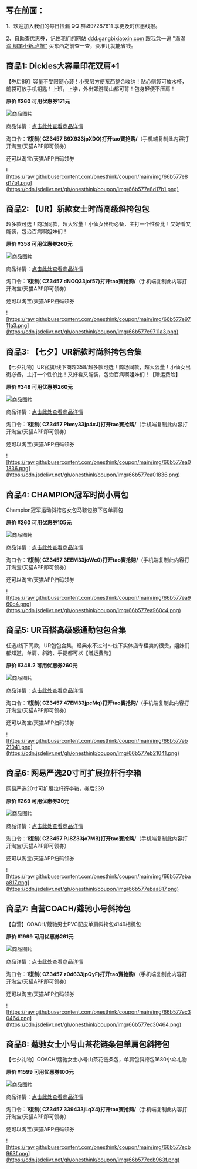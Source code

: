 ## 写在前面：

1、欢迎加入我们的每日捡漏 QQ 群:897287611 享更及时优惠线报。

2、自助查优惠券，记住我们的网站 [ddd.gangbixiaoxin.com](https://ddd.gangbixiaoxin.com) 跟我念一遍 ["滴滴滴.钢笔小新.点抗"](https://ddd.gangbixiaoxin.com) 买东西之前查一查，没准儿就能省钱。

## 商品1: Dickies大容量印花双肩*1

【券后89】容量不受限随心装！小夹层方便东西整合收纳！贴心侧袋可放水杯，前袋可放手机钥匙！上班，上学，外出郊游爬山都可背！包身轻便不压肩！

**原价 ¥260 可用优惠券171元**

![商品图片](https://img.alicdn.com/imgextra/i4/2050536474/O1CN01hQmf9w1xh95o1gykE_!!2050536474.jpg)

商品详情：[点击此处查看商品详情](https://s.click.taobao.com/t?e=m%3D2%26s%3DsCsWsM%2FTXHhw4vFB6t2Z2ueEDrYVVa64yK8Cckff7TVRAdhuF14FMfXSoKcr5or4t4hWD5k2kjPWbLW7uhxyboGvCrJWHk1%2FTyVl44vrPmd3miNKHWpinpVm%2FOAUUFw71qrpxiwMoCNxc1AtbZGVS7auQv6Ubeci%2FzEOO0SZoqkLZMqoQW%2BfuKGzo1lVxIiogh0Qb8pBvKnDmFXgcztE0lRTN%2FZpXYdMv%2BlG5qna9Nuwu%2BRBDcIh%2F2tugGuEJOc1lbRMz6GTKAYZjQKfJ2UQf03O4wtQ3K90XXhKrcBJdMzAlLQn0bVNuaEjvJ1vgOfpX0%2B3obhRTo5xKmPmpIKZsA%3D%3D&amp;union_lens=lensId:TAPI@1723168733@213def39_1251_19134dc37d8_af74@01)

淘口令：**1復制( CZ3457 B9X933jpXDO)打开tao寳抢购/**（手机端复制此内容打开淘宝/天猫APP即可领券）</p>

还可以淘宝/天猫APP扫码领券

![https://raw.githubusercontent.com/onesthink/coupon/main/img/66b577e8d17b1.png](https://cdn.jsdelivr.net/gh/onesthink/coupon/img/66b577e8d17b1.png)

## 商品2: 【UR】新款女士时尚高级斜挎包包

超多款可选！商场同款，超大容量！小仙女出街必备，主打一个性价比！又好看又能装，包治百病啊姐妹们！

**原价 ¥358 可用优惠券260元**

![商品图片](https://img.alicdn.com/imgextra/i1/649510188/O1CN01FpqI771DG9Qk1bUMn_!!649510188.jpg)

商品详情：[点击此处查看商品详情](https://s.click.taobao.com/t?e=m%3D2%26s%3DmdPPKvZv3clw4vFB6t2Z2ueEDrYVVa64yK8Cckff7TVRAdhuF14FMfXSoKcr5or4xq3IhSJN6GTWbLW7uhxyboGvCrJWHk1%2FTyVl44vrPmd3miNKHWpinpVm%2FOAUUFw71qrpxiwMoCNxc1AtbZGVS00Ez%2BhxW97Ivd1sOMgNYosLZMqoQW%2BfuKGzo1lVxIioi%2BbQ2ly3cVnEklQZ17K3pM4Zp1TwFJ4FBtcL0Omf6xYGY84S4gTvH3mC3hrsDmgrHwu9zvU7osA4%2BfirBrx7mM7AMx9cWAx%2BEiM%2FlSG%2FbZQPXPjYBdczsAsvr%2FL4GY4JU1NVKZy3ECfGDF1NzTQoPw%3D%3D&amp;union_lens=lensId:TAPI@1723168734@21670f3a_1228_19134dc3d2a_e536@01)

淘口令：**1復制( CZ3457 dNOQ33jof57)打开tao寳抢购/**（手机端复制此内容打开淘宝/天猫APP即可领券）</p>

还可以淘宝/天猫APP扫码领券

![https://raw.githubusercontent.com/onesthink/coupon/main/img/66b577e9711a3.png](https://cdn.jsdelivr.net/gh/onesthink/coupon/img/66b577e9711a3.png)

## 商品3: 【七夕】UR新款时尚斜挎包合集

【七夕礼物】UR官旗/线下商超358/超多款可选！商场同款，超大容量！小仙女出街必备，主打一个性价比！又好看又能装，包治百病啊姐妹们！【赠运费险】

**原价 ¥348 可用优惠券260元**

![商品图片](https://img.alicdn.com/i1/3952701185/O1CN01oTq7XY1KcmFdz7k5I_!!3952701185.jpg)

商品详情：[点击此处查看商品详情](https://s.click.taobao.com/t?e=m%3D2%26s%3DBcXQO40wASJw4vFB6t2Z2ueEDrYVVa64yK8Cckff7TVRAdhuF14FMfXSoKcr5or45x%2BIUlGKNpXWbLW7uhxyboGvCrJWHk1%2FTyVl44vrPmd3miNKHWpinpVm%2FOAUUFw71qrpxiwMoCNxc1AtbZGVS00Ez%2BhxW97Ivd1sOMgNYosLZMqoQW%2BfuKGzo1lVxIioeu7erLCLFimX6du%2B6unpv4NcSE4WA338hrx%2BRKho5rRRFbL9zpq%2Byc5qIoy2EbQvZFjmpHqQI7U4%2BfirBrx7mM7AMx9cWAx%2BEiM%2FlSG%2FbZQ2Z1VU74E%2FrGgPkQp7Iz4LU1NVKZy3ECfGDF1NzTQoPw%3D%3D&amp;union_lens=lensId:TAPI@1723168735@0bbb31ba_11de_19134dc42d5_2ee8@01)

淘口令：**1復制( CZ3457 Pbmy33jp4xJ)打开tao寳抢购/**（手机端复制此内容打开淘宝/天猫APP即可领券）</p>

还可以淘宝/天猫APP扫码领券

![https://raw.githubusercontent.com/onesthink/coupon/main/img/66b577ea01836.png](https://cdn.jsdelivr.net/gh/onesthink/coupon/img/66b577ea01836.png)

## 商品4: CHAMPION冠军时尚小肩包

Champion冠军运动斜挎包女包马鞍包腋下包单肩包

**原价 ¥260 可用优惠券105元**

![商品图片](https://img.alicdn.com/bao/uploaded/i4/2213707350468/O1CN01V8dGwD1FKOKuNfYUY_!!0-item_pic.jpg)

商品详情：[点击此处查看商品详情](https://s.click.taobao.com/t?e=m%3D2%26s%3DiQYf541kRVRw4vFB6t2Z2ueEDrYVVa64yK8Cckff7TVRAdhuF14FMfXSoKcr5or4lovu%2FCElQOvWbLW7uhxyboGvCrJWHk1%2FTyVl44vrPmd3miNKHWpinpVm%2FOAUUFw71qrpxiwMoCNxc1AtbZGVS6lB5k8Q9yww3FHyeZxoEyDNEPXytV9ALoS4zvCRUrquPQeMVxBk300EukLWUp%2BsIiQVGhs1SO6bhZxT1GLq5NMOhD%2BNGT7zPJ3LV2EgkA0TXT9XH05R9a8bkJ5QxPS2Ci%2FKfJmqgrYAfWsUjZoD5RCPqNPbEfSYEgRntUDT%2BGJVDseal0NfMDXJpWvVCAyWdKJn5AyUbPoV&amp;union_lens=lensId:TAPI@1723168737@21671028_125b_19134dc4851_a6f4@01)

淘口令：**1復制( CZ3457 3EEM33joWc0)打开tao寳抢购/**（手机端复制此内容打开淘宝/天猫APP即可领券）</p>

还可以淘宝/天猫APP扫码领券

![https://raw.githubusercontent.com/onesthink/coupon/main/img/66b577ea960c4.png](https://cdn.jsdelivr.net/gh/onesthink/coupon/img/66b577ea960c4.png)

## 商品5: UR百搭高级感通勤包包合集

任选/线下同款，UR包包合集，经典永不过时～线下实体店专柜卖的很贵，姐妹们都知道，单肩、斜跨、手提都可以【赠运费险】

**原价 ¥348.2 可用优惠券260元**

![商品图片](https://img.alicdn.com/imgextra/i3/2546635963/O1CN01tYwvkB1tv6i1MBK6t_!!2546635963.jpg)

商品详情：[点击此处查看商品详情](https://s.click.taobao.com/t?e=m%3D2%26s%3D1o3ah1K%2BYZhw4vFB6t2Z2ueEDrYVVa64yK8Cckff7TVRAdhuF14FMfXSoKcr5or479%2FTFaMDK6TWbLW7uhxyboGvCrJWHk1%2FTyVl44vrPmd3miNKHWpinpVm%2FOAUUFw71qrpxiwMoCNxc1AtbZGVS00Ez%2BhxW97Ivd1sOMgNYosLZMqoQW%2BfuKGzo1lVxIioEWollmxIBKZQRSgS4yV6e5yRJIr9SSCFQr%2Baf1hew8ATgeaBkhuXe6Y00y5Oj%2B%2BlDP39DbWPJ9s4%2BfirBrx7mM7AMx9cWAx%2BEiM%2FlSG%2FbZRTjKCZ0FfPbcR5SBTqK9FAU1NVKZy3ECfGDF1NzTQoPw%3D%3D&amp;union_lens=lensId:TAPI@1723168739@21075122_122e_19134dc4fe0_cc72@01)

淘口令：**1復制( CZ3457 47EM33jpcMq)打开tao寳抢购/**（手机端复制此内容打开淘宝/天猫APP即可领券）</p>

还可以淘宝/天猫APP扫码领券

![https://raw.githubusercontent.com/onesthink/coupon/main/img/66b577eb21041.png](https://cdn.jsdelivr.net/gh/onesthink/coupon/img/66b577eb21041.png)

## 商品6: 网易严选20寸可扩展拉杆行李箱

网易严选20寸可扩展拉杆行李箱，券后239

**原价 ¥269 可用优惠券30元**

![商品图片](https://img.alicdn.com/imgextra/i1/2315786761/O1CN01qOyVP11zoalm0pRG5_!!2315786761.jpg)

商品详情：[点击此处查看商品详情](https://s.click.taobao.com/t?e=m%3D2%26s%3Durdm288bPa1w4vFB6t2Z2ueEDrYVVa64yK8Cckff7TVRAdhuF14FMfZxAZkaXheMJ1gyddu7kN%2FWbLW7uhxyboGvCrJWHk1%2FTyVl44vrPmd3miNKHWpinpVm%2FOAUUFw71qrpxiwMoCNxc1AtbZGVS2dNvrz0aa2eJSkBjx9AGggLZMqoQW%2BfuKGzo1lVxIiofeDVWSkaf8vtCcPo1GuXdL5wPewr1vUE%2BTpjAST6N8wwFnQ7Ko9WR5XTjcFSInmmlbRMz6GTKAYZjQKfJ2UQf03O4wtQ3K90XXhKrcBJdMz1NTQlDKvv1d5AbTBuT28tX0%2B3obhRTo5xKmPmpIKZsA%3D%3D&amp;union_lens=lensId:TAPI@1723168740@213e6c04_1230_19134dc555f_93a7@01)

淘口令：**1復制( CZ3457 PJ8Z33jo7MB)打开tao寳抢购/**（手机端复制此内容打开淘宝/天猫APP即可领券）</p>

还可以淘宝/天猫APP扫码领券

![https://raw.githubusercontent.com/onesthink/coupon/main/img/66b577ebaa817.png](https://cdn.jsdelivr.net/gh/onesthink/coupon/img/66b577ebaa817.png)

## 商品7: 自营COACH/蔻驰小号斜挎包

【自营】COACH/蔻驰男士PVC配皮单肩斜挎包4149相机包

**原价 ¥1999 可用优惠券261元**

![商品图片](https://img.alicdn.com/bao/uploaded/i3/2200657715182/O1CN01YAlzgu1o9POMa8686_!!2200657715182-0-tmg_sticker.jpg)

商品详情：[点击此处查看商品详情](https://s.click.taobao.com/t?e=m%3D2%26s%3DgLa6YhN4selw4vFB6t2Z2ueEDrYVVa64yK8Cckff7TVRAdhuF14FMfZxAZkaXheM8sviUM61dt3WbLW7uhxyboGvCrJWHk1%2FTyVl44vrPmd3miNKHWpinpVm%2FOAUUFw71qrpxiwMoCNxc1AtbZGVS9h3oihMKBTY0BCmSfIqJ7PNEPXytV9ALoS4zvCRUrquSRMika4nOFSRImxrwGUb68vLfAajpZ2B7rXNE6k3kiN2T6twKO4U%2B5O8Fb1wGxFXe%2BjXy32DBWwbkJ5QxPS2Ci%2FKfJmqgrYAfWsUjZoD5RAPCFXW%2FGqTuP%2BotkCHOGmODseal0NfMDXJpWvVCAyWdKJn5AyUbPoV&amp;union_lens=lensId:TAPI@1723168742@213e71e2_1227_19134dc5bb8_e415@01)

淘口令：**1復制( CZ3457 z0d633jpQyF)打开tao寳抢购/**（手机端复制此内容打开淘宝/天猫APP即可领券）</p>

还可以淘宝/天猫APP扫码领券

![https://raw.githubusercontent.com/onesthink/coupon/main/img/66b577ec30464.png](https://cdn.jsdelivr.net/gh/onesthink/coupon/img/66b577ec30464.png)

## 商品8: 蔻驰女士小号山茶花链条包单肩包斜挎包

【七夕礼物】COACH/蔻驰女士小号山茶花链条包，单肩包斜挎包1680小众礼物

**原价 ¥1599 可用优惠券100元**

![商品图片](https://img.alicdn.com/i1/2549841410/O1CN01gxxPM51MHpQ6EYaTq_!!2549841410.jpg)

商品详情：[点击此处查看商品详情](https://s.click.taobao.com/t?e=m%3D2%26s%3Da5nj9oFBAHFw4vFB6t2Z2ueEDrYVVa64yK8Cckff7TVRAdhuF14FMfZxAZkaXheMxq3IhSJN6GTWbLW7uhxyboGvCrJWHk1%2FTyVl44vrPmd3miNKHWpinpVm%2FOAUUFw71qrpxiwMoCNxc1AtbZGVS3EywdOyQo4ssfAFgtBkU7YLZMqoQW%2BfuKGzo1lVxIioM%2Bym%2F28hqa3joCbRis6fWamOOHk7io5up2o3DbgHrNDldldhZJY1G%2BCyLyKWhbbQ7pP39Pzpb%2Fg4%2BfirBrx7mM7AMx9cWAx%2BEiM%2FlSG%2FbZRJ8d%2F0qHcfbY%2FeLMPlWM%2F0U1NVKZy3ECfGDF1NzTQoPw%3D%3D&amp;union_lens=lensId:TAPI@1723168744@21336976_1207_19134dc6413_8ce0@01)

淘口令：**1復制( CZ3457 339433jLqX4)打开tao寳抢购/**（手机端复制此内容打开淘宝/天猫APP即可领券）</p>

还可以淘宝/天猫APP扫码领券

![https://raw.githubusercontent.com/onesthink/coupon/main/img/66b577ecb963f.png](https://cdn.jsdelivr.net/gh/onesthink/coupon/img/66b577ecb963f.png)

